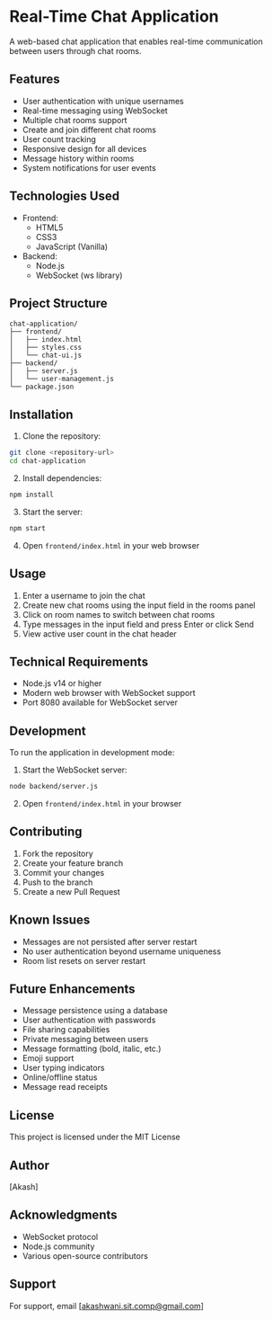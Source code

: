 # Real-Time Chat Application

A web-based chat application that enables real-time communication between users through chat rooms.

## Features

- User authentication with unique usernames
- Real-time messaging using WebSocket
- Multiple chat rooms support
- Create and join different chat rooms
- User count tracking
- Responsive design for all devices
- Message history within rooms
- System notifications for user events

## Technologies Used

- Frontend:
  - HTML5
  - CSS3
  - JavaScript (Vanilla)
- Backend:
  - Node.js
  - WebSocket (ws library)

## Project Structure

```
chat-application/
├── frontend/
│   ├── index.html
│   ├── styles.css
│   └── chat-ui.js
├── backend/
│   ├── server.js
│   └── user-management.js
└── package.json
```

## Installation

1. Clone the repository:

```bash
git clone <repository-url>
cd chat-application
```

2. Install dependencies:

```bash
npm install
```

3. Start the server:

```bash
npm start
```

4. Open `frontend/index.html` in your web browser

## Usage

1. Enter a username to join the chat
2. Create new chat rooms using the input field in the rooms panel
3. Click on room names to switch between chat rooms
4. Type messages in the input field and press Enter or click Send
5. View active user count in the chat header

## Technical Requirements

- Node.js v14 or higher
- Modern web browser with WebSocket support
- Port 8080 available for WebSocket server

## Development

To run the application in development mode:

1. Start the WebSocket server:

```bash
node backend/server.js
```

2. Open `frontend/index.html` in your browser

## Contributing

1. Fork the repository
2. Create your feature branch
3. Commit your changes
4. Push to the branch
5. Create a new Pull Request

## Known Issues

- Messages are not persisted after server restart
- No user authentication beyond username uniqueness
- Room list resets on server restart

## Future Enhancements

- Message persistence using a database
- User authentication with passwords
- File sharing capabilities
- Private messaging between users
- Message formatting (bold, italic, etc.)
- Emoji support
- User typing indicators
- Online/offline status
- Message read receipts

## License

This project is licensed under the MIT License

## Author

[Akash]

## Acknowledgments

- WebSocket protocol
- Node.js community
- Various open-source contributors

## Support

For support, email [akashwani.sit.comp@gmail.com]
